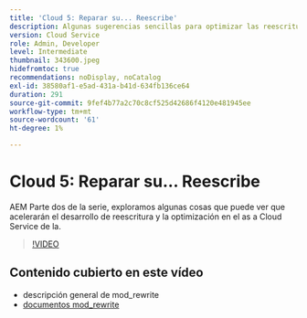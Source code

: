 ```yaml
---
title: 'Cloud 5: Reparar su... Reescribe'
description: Algunas sugerencias sencillas para optimizar las reescrituras y acelerar el sitio
version: Cloud Service
role: Admin, Developer
level: Intermediate
thumbnail: 343600.jpeg
hidefromtoc: true
recommendations: noDisplay, noCatalog
exl-id: 38580af1-e5ad-431a-b41d-634fb136ce64
duration: 291
source-git-commit: 9fef4b77a2c70c8cf525d42686f4120e481945ee
workflow-type: tm+mt
source-wordcount: '61'
ht-degree: 1%

---
```


# Cloud 5: Reparar su... Reescribe

AEM Parte dos de la serie, exploramos algunas cosas que puede ver que acelerarán el desarrollo de reescritura y la optimización en el as a Cloud Service de la.

>[!VIDEO](https://video.tv.adobe.com/v/343600?quality=12&learn=on)

## Contenido cubierto en este vídeo

+ descripción general de mod_rewrite
+ [documentos mod_rewrite](https://httpd.apache.org/docs/current/mod/mod_rewrite.html)
